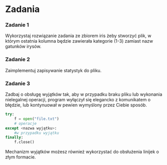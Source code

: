 # Zadania

### Zadanie 1
Wykorzystaj rozwiązanie zadania ze zbiorem iris żeby stworzyć plik, w którym ostatnia kolumna będzie zawierała kategorie (1-3) zamiast nazw gatunków irysów.

### Zadanie 2
Zaimplementuj zapisywanie statystyk do pliku.

### Zadanie 3
Zadbaj o obsługę wyjątków tak, aby w przypadku braku pliku lub wykonania nielegalnej operacji, program wyłączył się elegancko z komunikatem o błędzie, lub kontynuował w pewien wymyślony przez Ciebie sposób.

```python
try:
    f = open("file.txt")
    # operacje
except <nazwa wyjątku>:
    #w przypadku wyjątku
finally:
    f.close()
```

Mechanizm wyjątków możesz również wykorzystać do obsłużenia linijek o złym formacie.